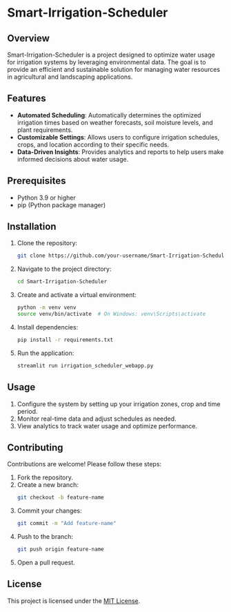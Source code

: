 # Smart-Irrigation-Scheduler
## Overview

Smart-Irrigation-Scheduler is a project designed to optimize water usage for irrigation systems by leveraging environmental data. The goal is to provide an efficient and sustainable solution for managing water resources in agricultural and landscaping applications.

## Features

- **Automated Scheduling**: Automatically determines the optimized irrigation times based on weather forecasts, soil moisture levels, and plant requirements.
- **Customizable Settings**: Allows users to configure irrigation schedules, crops, and location according to their specific needs.
- **Data-Driven Insights**: Provides analytics and reports to help users make informed decisions about water usage.

## Prerequisites

- Python 3.9 or higher
- pip (Python package manager)

## Installation

1. Clone the repository:
    ```bash
    git clone https://github.com/your-username/Smart-Irrigation-Scheduler.git
    ```
2. Navigate to the project directory:
    ```bash
    cd Smart-Irrigation-Scheduler
    ```
3. Create and activate a virtual environment:
    ```bash
    python -m venv venv
    source venv/bin/activate  # On Windows: venv\Scripts\activate
    ```
4. Install dependencies:
    ```bash
    pip install -r requirements.txt
    ```
5. Run the application:
    ```bash
    streamlit run irrigation_scheduler_webapp.py
    ```

## Usage

1. Configure the system by setting up your irrigation zones, crop and time period.
2. Monitor real-time data and adjust schedules as needed.
3. View analytics to track water usage and optimize performance.

## Contributing

Contributions are welcome! Please follow these steps:

1. Fork the repository.
2. Create a new branch:
    ```bash
    git checkout -b feature-name
    ```
3. Commit your changes:
    ```bash
    git commit -m "Add feature-name"
    ```
4. Push to the branch:
    ```bash
    git push origin feature-name
    ```
5. Open a pull request.

## License

This project is licensed under the [MIT License](LICENSE).